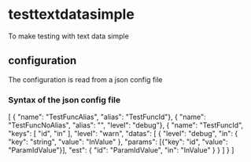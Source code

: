 # testtextdatasimple
To make testing with text data simple
## configuration
The configuration is read from a json config file
### Syntax of the json config file
[
    {   "name": "TestFuncAlias", "alias": "TestFuncId"},
    {   "name": "TestFuncNoAlias", "alias": "", "level": "debug"},
    {
        "name": "TestFuncId",
        "keys": [
            "id", "in"
        ],
        "level": "warn",
        "datas": [
            {
                "level": "debug",
                "in":   {
                    "key": "string",
                    "value": "InValue"
                },
                "params": [{"key": "id", "value": "ParamIdValue"}],
                "est": {
                    "id": "ParamIdValue",
                    "in": "InValue"
                }
            }
        ]
    }
]    
